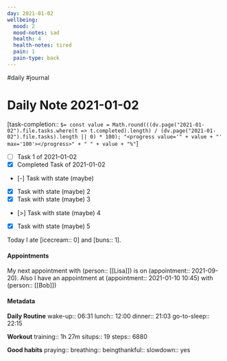 ```yaml
---
day: 2021-01-02
wellbeing:
  mood: 2
  mood-notes: sad
  health: 4
  health-notes: tired
  pain: 1
  pain-type: back
---
```

#daily #journal

# Daily Note 2021-01-02

[task-completion:: `$= const value = Math.round(((dv.page("2021-01-02").file.tasks.where(t => t.completed).length) / (dv.page("2021-01-02").file.tasks).length || 0) * 100); "<progress value='" + value + "' max='100'></progress>" + " " + value + "%"`]

- [ ] Task 1 of 2021-01-02
- [x] Completed Task of 2021-01-02
- [-] Task with state (maybe)
- [x] Task with state (maybe) 2
- [x] Task with state (maybe) 3
- [>] Task with state (maybe) 4
- [x] Task with state (maybe) 5

Today I ate [icecream:: 0] and [buns:: 1].

#### Appointments
My next appointment with (person:: [[Lisa]]) is on (appointment:: 2021-09-20).
Also I have an appointment at (appointment:: 2021-01-10 10:45) with (person:: [[Bob]])

#### Metadata

**Daily Routine**
wake-up:: 06:31
lunch:: 12:00
dinner:: 21:03
go-to-sleep:: 22:15

**Workout**
training:: 1h 27m
situps:: 19
steps:: 6880

**Good habits**
praying:: 
breathing:: 
beingthankful:: 
slowdown:: yes
